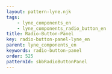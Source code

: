 ```yaml
---
layout: pattern-lyne.njk
tags: 
    - lyne_components_en
    - lyne_components_radio_button_en
title: Radio-Button-Panel
key: radio-button-panel-lyne_en
parent: lyne_components_en
keywords: radio-button-panel
order: 525
patternId: sbbRadioButtonPanel
---
```

